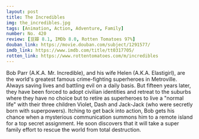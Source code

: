```yaml
---
layout: post 
title: The Incredibles
img: the_incredibles.jpg
tags: [Animation, Action, Adventure, Family]
number: No. 420
review: [豆瓣 8.1, IMDb 8.0, Rotten Tomatoes 97%]
douban_link: https://movie.douban.com/subject/1291577/
imdb_link: https://www.imdb.com/title/tt0317705/
rotten_link: https://www.rottentomatoes.com/m/incredibles
---
```


Bob Parr (A.K.A. Mr. Incredible), and his wife Helen (A.K.A. Elastigirl), are the world's greatest famous crime-fighting superheroes in Metroville. Always saving lives and battling evil on a daily basis. But fifteen years later, they have been forced to adopt civilian identities and retreat to the suburbs where they have no choice but to retire as superheroes to live a "normal life" with their three children Violet, Dash and Jack-Jack (who were secretly born with superpowers). Itching to get back into action, Bob gets his chance when a mysterious communication summons him to a remote island for a top secret assignment. He soon discovers that it will take a super family effort to rescue the world from total destruction.